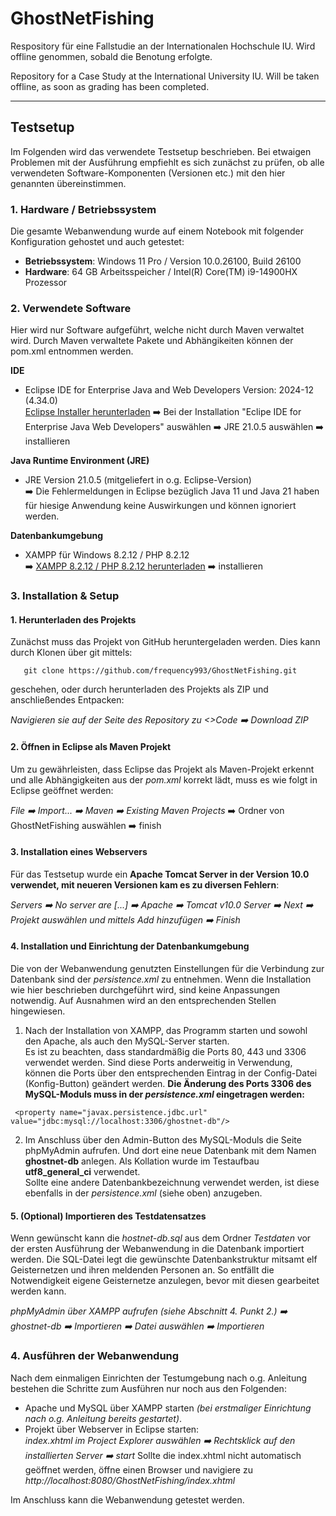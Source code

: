 # GhostNetFishing

Respository für eine Fallstudie an der Internationalen Hochschule IU.
Wird offline genommen, sobald die Benotung erfolgte.

Repository for a Case Study at the International University IU.
Will be taken offline, as soon as grading has been completed.

---

## Testsetup

Im Folgenden wird das verwendete Testsetup beschrieben. Bei etwaigen Problemen mit der Ausführung empfiehlt es sich zunächst zu prüfen, ob alle verwendeten Software-Komponenten (Versionen etc.) mit den hier genannten übereinstimmen.

### 1. Hardware / Betriebssystem
Die gesamte Webanwendung wurde auf einem Notebook mit folgender Konfiguration gehostet und auch getestet:
- **Betriebssystem**: Windows 11 Pro / Version 10.0.26100, Build 26100
- **Hardware**: 64 GB Arbeitsspeicher / Intel(R) Core(TM) i9-14900HX Prozessor

### 2. Verwendete Software
Hier wird nur Software aufgeführt, welche nicht durch Maven verwaltet wird. Durch Maven verwaltete Pakete und Abhängikeiten können der  pom.xml entnommen werden.

**IDE**  
   - Eclipse IDE for Enterprise Java and Web Developers Version: 2024-12 (4.34.0) <br>
   [Eclipse Installer herunterladen](https://www.eclipse.org/downloads/packages/) ➡️ Bei der Installation "Eclipe IDE for Enterprise Java Web Developers" auswählen ➡️ JRE 21.0.5 auswählen ➡️ installieren

**Java Runtime Environment (JRE)**
   - JRE Version 21.0.5 (mitgeliefert in o.g. Eclipse-Version)<br> 
   :arrow_right: Die Fehlermeldungen in Eclipse bezüglich Java 11 und Java 21 haben für hiesige Anwendung keine Auswirkungen und können ignoriert werden. 

**Datenbankumgebung**
   - XAMPP für Windows 8.2.12 / PHP 8.2.12<br>
   ➡️ [XAMPP 8.2.12 / PHP 8.2.12 herunterladen](https://www.apachefriends.org/de/download.html) ➡️ installieren

### 3. Installation & Setup

#### 1. **Herunterladen des Projekts**
 
Zunächst muss das Projekt von GitHub heruntergeladen werden. Dies kann durch Klonen über git mittels: 
```shell
   git clone https://github.com/frequency993/GhostNetFishing.git
```

geschehen, oder durch herunterladen des Projekts als ZIP und anschließendes Entpacken: <br>

*Navigieren sie auf der Seite des Repository zu <>Code :arrow_right: Download ZIP*

#### 2. Öffnen in Eclipse als Maven Projekt
Um zu gewährleisten, dass Eclipse das Projekt als Maven-Projekt erkennt und alle Abhängigkeiten aus der *pom.xml* korrekt lädt, muss es wie folgt in Eclipse geöffnet werden:<br>

*File :arrow_right: Import... :arrow_right: Maven ➡️ Existing Maven Projects* ➡️ Ordner von GhostNetFishing auswählen ➡️ finish


#### 3. Installation eines Webservers
Für das Testsetup wurde ein **Apache Tomcat Server in der Version 10.0 verwendet, mit neueren Versionen kam es zu diversen Fehlern**:<br>

*Servers :arrow_right: No server are [...] :arrow_right: Apache :arrow_right: Tomcat v10.0 Server :arrow_right: Next :arrow_right: Projekt auswählen und mittels Add hinzufügen :arrow_right: Finish*

#### 4. Installation und Einrichtung der Datenbankumgebung
Die von der Webanwendung genutzten Einstellungen für die Verbindung zur Datenbank sind der *persistence.xml* zu entnehmen. Wenn die Installation wie hier beschrieben durchgeführt wird, sind keine Anpassungen notwendig. Auf Ausnahmen wird an den entsprechenden Stellen hingewiesen.

1. Nach der Installation von XAMPP, das Programm starten und sowohl den Apache, als auch den MySQL-Server starten. <br>
Es ist zu beachten, dass standardmäßig die Ports 80, 443 und 3306 verwendet werden. Sind diese Ports anderweitig in Verwendung, können die Ports über den entsprechenden Eintrag in der Config-Datei (Konfig-Button) geändert werden. **Die Änderung des Ports 3306 des MySQL-Moduls muss in der *persistence.xml* eingetragen werden:**

``` <property name="javax.persistence.jdbc.url" value="jdbc:mysql://localhost:3306/ghostnet-db"/>```

2. Im Anschluss über den Admin-Button des MySQL-Moduls die Seite phpMyAdmin aufrufen. Und dort eine neue Datenbank mit dem Namen **ghostnet-db** anlegen. Als Kollation wurde im Testaufbau **utf8_general_ci** verwendet. <br> Sollte eine andere Datenbankbezeichnung verwendet werden, ist diese ebenfalls in der *persistence.xml* (siehe oben) anzugeben.  

#### 5. (Optional) Importieren des Testdatensatzes
Wenn gewünscht kann die *hostnet-db.sql* aus dem Ordner *Testdaten* vor der ersten Ausführung der Webanwendung in die Datenbank importiert werden. Die SQL-Datei legt die gewünschte Datenbankstruktur mitsamt elf Geisternetzen und ihren meldenden Personen an. So entfällt die Notwendigkeit eigene Geisternetze anzulegen, bevor mit diesen gearbeitet werden kann.<br>

*phpMyAdmin über XAMPP aufrufen (siehe Abschnitt 4. Punkt 2.) :arrow_right: ghostnet-db :arrow_right: Importieren :arrow_right: Datei auswählen :arrow_right: Importieren*

### 4. Ausführen der Webanwendung

Nach dem einmaligen Einrichten der Testumgebung nach o.g. Anleitung bestehen die Schritte zum Ausführen nur noch aus den Folgenden:
- Apache und MySQL über XAMPP starten *(bei erstmaliger Einrichtung nach o.g. Anleitung bereits gestartet)*.
- Projekt über Webserver in Eclipse starten: <br>
*index.xhtml im Project Explorer auswählen :arrow_right: Rechtsklick auf den installierten Server :arrow_right: start*
Sollte die index.xhtml nicht automatisch geöffnet werden, öffne einen Browser und navigiere zu *http://localhost:8080/GhostNetFishing/index.xhtml*

Im Anschluss kann die Webanwendung getestet werden.
